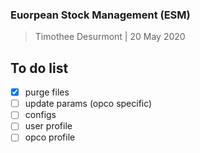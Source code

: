 ### Euorpean Stock Management (ESM)

> Timothee Desurmont | 20 May 2020

## To do list

- [X] purge files
- [ ] update params (opco specific)
- [ ] configs
- [ ] user profile
- [ ] opco profile